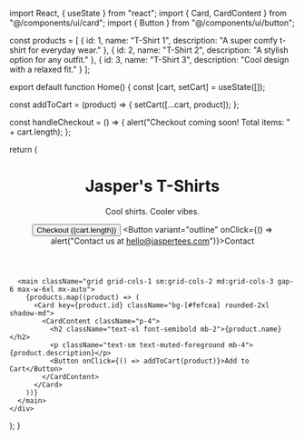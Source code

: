 import React, { useState } from "react";
import { Card, CardContent } from "@/components/ui/card";
import { Button } from "@/components/ui/button";

const products = [
  { id: 1, name: "T-Shirt 1", description: "A super comfy t-shirt for everyday wear." },
  { id: 2, name: "T-Shirt 2", description: "A stylish option for any outfit." },
  { id: 3, name: "T-Shirt 3", description: "Cool design with a relaxed fit." }
];

export default function Home() {
  const [cart, setCart] = useState([]);

  const addToCart = (product) => {
    setCart([...cart, product]);
  };

  const handleCheckout = () => {
    alert("Checkout coming soon! Total items: " + cart.length);
  };

  return (
    <div className="min-h-screen bg-gradient-to-br from-[#fffaf0] via-[#fdf6e3] to-[#f5f5dc] p-4">
      <header className="text-center py-10">
        <h1 className="text-4xl font-bold tracking-tight">Jasper's T-Shirts</h1>
        <p className="text-lg text-muted-foreground mt-2">Cool shirts. Cooler vibes.</p>
        <div className="mt-4 space-x-4">
          <Button onClick={handleCheckout}>Checkout ({cart.length})</Button>
          <Button variant="outline" onClick={() => alert("Contact us at hello@jaspertees.com")}>Contact</Button>
        </div>
      </header>

      <main className="grid grid-cols-1 sm:grid-cols-2 md:grid-cols-3 gap-6 max-w-6xl mx-auto">
        {products.map((product) => (
          <Card key={product.id} className="bg-[#fefcea] rounded-2xl shadow-md">
            <CardContent className="p-4">
              <h2 className="text-xl font-semibold mb-2">{product.name}</h2>
              <p className="text-sm text-muted-foreground mb-4">{product.description}</p>
              <Button onClick={() => addToCart(product)}>Add to Cart</Button>
            </CardContent>
          </Card>
        ))}
      </main>
    </div>
  );
}
